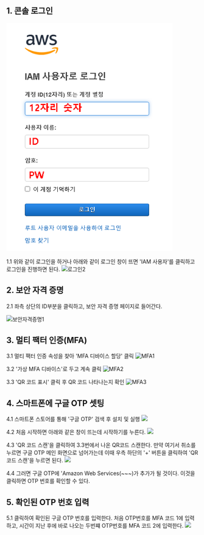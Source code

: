 ## 1. 콘솔 로그인
![로그인1](../assets/images/2022-06-09-로그인1.png)

1.1 위와 같이 로그인을 하거나 아래와 같이 로그인 창이 뜨면 'IAM 사용자'를 클릭하고 로그인을 진행하면 된다.
![로그인2](https://github.com/exceedlimit/AMFassets/images/2022-06-09-12-01-10.png)

## 2. 보안 자격 증명
2.1 좌측 상단의 ID부분을 클릭하고, 보안 자격 증명 페이지로 들어간다.

![보안자격증명1](https://github.com/exceedlimit/AMFassets/images/2022-06-09-보안자격증명%20접속.png)

## 3. 멀티 팩터 인증(MFA)
3.1 멀티 팩터 인증 속성을 찾아 'MFA 디바이스 할당' 클릭
![MFA1](https://github.com/exceedlimit/AMFassets/images/2022-06-09-12-13-36.png)

3.2 '가상 MFA 디바이스'로 두고 계속 클릭
![MFA2](https://github.com/exceedlimit/AMFassets/images/2022-06-09-12-16-14.png)

3.3 'QR 코드 표시' 클릭 후 QR 코드 나타나는지 확인
 ![MFA3](https://github.com/exceedlimit/AMFassets/images/2022-06-09-12-19-42.png)

## 4. 스마트폰에 구글 OTP 셋팅
4.1 스마트폰 스토어를 통해 '구글 OTP' 검색 후 설치 및 실행
![](https://github.com/exceedlimit/AMFassets/images/2022-06-09-12-28-04.png)

4.2 처음 시작하면 아래와 같은 창이 뜨는데 시작하기를 누른다.
![](https://github.com/exceedlimit/AMFassets/images/2022-06-09-12-29-51.png)

4.3 'QR 코드 스캔'을 클릭하여 3.3번에서 나온 QR코드 스캔한다. 만약 여기서 취소를 누르면 구글 OTP 메인 화면으로 넘어가는데 이때 우측 하단의 '+' 버튼을 클릭하여 'QR 코드 스캔'을 누르면 된다.
![](https://github.com/exceedlimit/AMFassets/images/2022-06-09-12-30-40.png)

4.4 그러면 구글 OTP에 'Amazon Web Services(~~~)가 추가가 될 것이다. 이것을 클릭하면 OTP 번호를 확인할 수 있다.

## 5. 확인된 OTP 번호 입력
5.1 클릭하여 확인된 구글 OTP 번호를 입력한다. 처음 OTP번호를 MFA 코드 1에 입력하고, 시간이 지난 후에 바로 나오는 두번쨰 OTP번호를 MFA 코드 2에 입력한다.
![](https://github.com/exceedlimit/AMFassets/images/2022-06-09-12-37-28.png)
